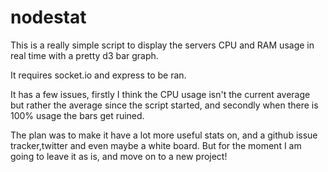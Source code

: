 nodestat
========

This is a really simple script to display the servers CPU and RAM usage in real time with a pretty d3 bar graph. 

It requires socket.io and express to be ran. 

It has a few issues, firstly I think the CPU usage isn't the current average but rather the average since the script started, and secondly when there is 100% usage the bars get ruined. 

The plan was to make it have a lot more useful stats on, and a github issue tracker,twitter and even maybe a white board. But for the moment I am going to leave it as is, and move on to a new project!

